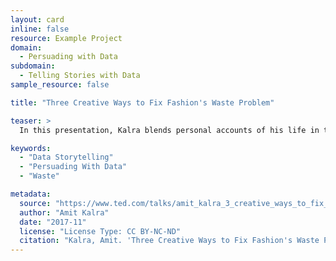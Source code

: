 ```yaml
---
layout: card
inline: false
resource: Example Project
domain:
  - Persuading with Data
subdomain:
  - Telling Stories with Data
sample_resource: false

title: "Three Creative Ways to Fix Fashion's Waste Problem"

teaser: >
  In this presentation, Kalra blends personal accounts of his life in the fashion industry with data about consumer habits, the afterlives of our clothes, and the natural resources used to create new garments. The fashion industry's environmental footprint is second only to oil and gas, and Kalra excels at framing the industry's waste statistics through analogies and images that put these numbers into sharp perspective for a lay audience. On the basis of this data, he then proposes a series of solutions (composable fabrics, recyclable clothing, dying clothes with spices instead of chemicals) that each promise to bring measurable reductions in waste. As a model for student presentations, Kalra's talk is particularly notable the rhetorical strategies he uses to make giant, global statistics resonate clearly and vividly on a personal scale.

keywords:
  - "Data Storytelling"
  - "Persuading With Data"
  - "Waste"

metadata:
  source: "https://www.ted.com/talks/amit_kalra_3_creative_ways_to_fix_fashion_s_waste_problem?subtitle=en&trigger=5s"
  author: "Amit Kalra"
  date: "2017-11"
  license: "License Type: CC BY-NC-ND"
  citation: "Kalra, Amit. 'Three Creative Ways to Fix Fashion's Waste Problem.' TED Talk, 2023. https://www.ted.com/talks/amit_kalra_3_creative_ways_to_fix_fashion_s_waste_problem?subtitle=en&trigger=5s"
---
```

